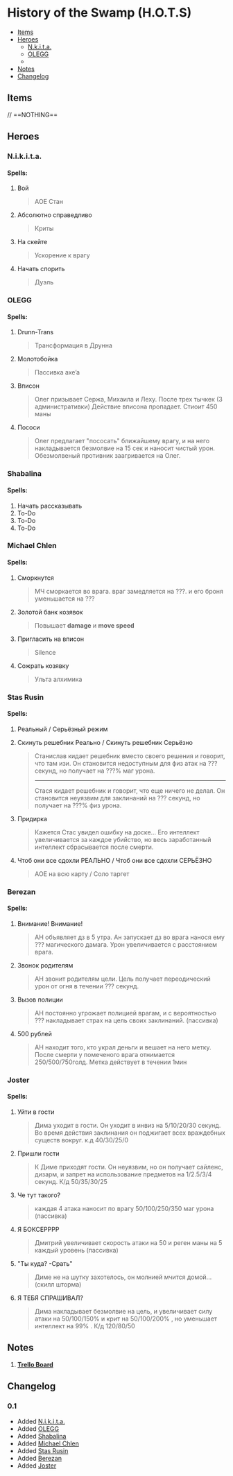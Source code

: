 # History of the Swamp (H.O.T.S)

- [Items](#items)
- [Heroes](#heroes)
  - [N.k.i.t.a.](#n.i.k.i.t.a.)
  - [OLEGG](#olegg)
  - 
- [Notes](#notes)
- [Changelog](#changelog)

## Items

// ==NOTHING==

## Heroes

### N.i.k.i.t.a.

#### Spells:

1. Вой

   > AOE Стан

2. Абсолютно справедливо

   > Криты

3. На скейте

   > Ускорение к врагу

4. Начать спорить

   > Дуэль

### OLEGG

#### Spells:

1. Drunn-Trans

   > Трансформация в Друнна

2. Молотобойка

   > Пассивка axe’a

3. Вписон

   > Олег призывает Сержа, Михаила и Леху. После трех тычкек (3 административки) Действие вписона пропадает. Стиоит 450 маны

4. Пососи

   > Олег предлагает "пососать" ближайшему врагу, и на него накладывается безмолвие на 15 сек и наносит чистый урон. Обезмолвеный противник заагривается на Олег. 

### Shabalina

#### Spells:

1. Начать рассказывать
2. To-Do
3. To-Do
4. To-Do

### Michael Chlen

#### Spells:

1. Сморкнутся

   > МЧ сморкается во врага. враг замедляется на ???. и его броня уменьшается на ??? 

2. Золотой банк козявок

   > Повышает **damage** и **move speed**

3. Пригласить на вписон

   > Silence

4. Сожрать козявку

   > Ульта алхимика

### Stas Rusin

#### Spells:

1. Реальный / Серьёзный режим

2. Скинуть решебник Реально / Скинуть решебник Серьёзно

   > Станислав кидает решебник вместо своего решения и говорит, что там изи. Он становится недоступным для физ атак на ??? секунд, но получает на ???% маг урона. 
   >
   > **************************************************************************************************************************************************************************************************************************************************
   >
   > Стася кидает решебник и говорит, что еще ничего не делал. Он становится неуязвим для заклинаний на ??? секунд, но получает на ???% физ урона.

3. Придирка

   > Кажется Стас увидел ошибку на доске... Его интеллект увеличивается за каждое убийство, но весь заработанный интеллект сбрасывается после смерти.

4. Чтоб они все сдохли РЕАЛЬНО / Чтоб они все сдохли СЕРЬЁЗНО

   > AOE  на всю карту / Соло таргет

### Berezan

#### Spells:

1. Внимание! Внимание!

   > АН объявляет дз в 5 утра. Ан запускает дз во врага нанося ему ??? магического дамага. Урон увеличивается с расстоянием врага.

2. Звонок родителям

   > АН звонит родителям цели. Цель получает переодический урон от огня в течении ??? секунд.

3. Вызов полиции

   > АН постоянно угрожает полицией врагам, и с вероятностью ??? накладывает страх на цель своих заклинаний. (пассивка)

4. 500 рублей

   > АН находит того, кто украл деньги и вешает на него метку. После смерти у помеченого врага отнимается 250/500/750голд. Метка действует в течении 1мин

### Joster

#### Spells:

1. Уйти в гости

   > Дима уходит в гости. Он уходит в инвиз на 5/10/20/30 секунд. Во время действия заклинания он поджигает всех враждебных существ вокруг. к.д 40/30/25/0

2. Пришли гости

   > К Диме приходят гости. Он неуязвим, но он получает сайленс, дизарм, и запрет на использование предметов на 1/2.5/3/4 секунд. К/д 50/35/30/25

3. Че тут такого?

   > каждая 4 атака наносит по врагу  50/100/250/350 маг урона (пассивка)

4. Я БОКСЕРРРР

   > Дмитрий увеличивает скорость атаки на 50 и реген маны на 5 каждый уровень (пассивка)

5. "Ты куда? -Срать"

   > Диме не на шутку захотелось, он молнией мчится домой... (скилл шторма)

6. Я ТЕБЯ СПРАШИВАЛ?

   > Дима накладывает безмолвие на цель, и увеличивает силу атаки на 50/100/150% и крит на 50/100/200% , но уменьшает интеллект на 99% . К/д 120/80/50

## Notes

1. [**Trello Board**](https://trello.com/b/5DfpUtsu/history-of-the-swamp)

## Changelog

### 0.1

- Added [N.i.k.i.t.a.](#n.i.k.i.t.a.)
- Added [OLEGG](#olegg)
- Added [Shabalina](#shabalina)
- Added [Michael Chlen](#Michael-Chlen)
- Added [Stas Rusin](#stas-rusin)
- Added [Berezan](#berezan)
- Added [Joster](#joster)
